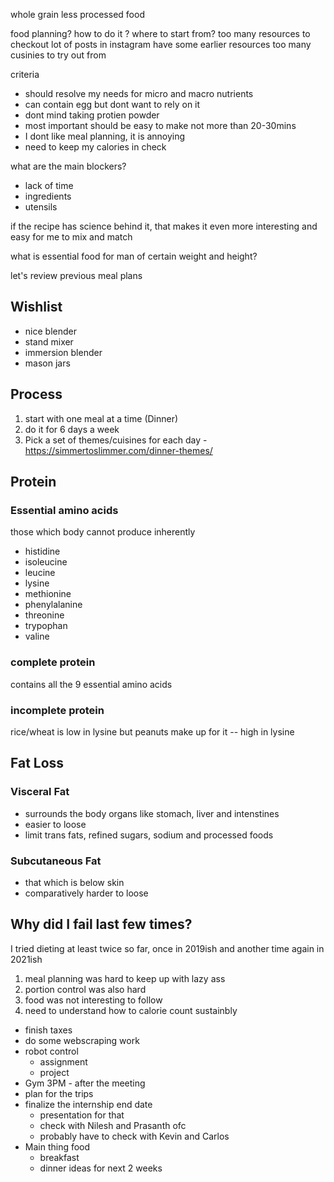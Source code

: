 
whole grain less processed food 


food planning? 
how to do it ? 
where to start from? 
too many resources to checkout
lot of posts in instagram 
have some earlier resources 
too many cusinies to try out from 


criteria 
- should resolve my needs for micro and macro nutrients 
- can contain egg but dont want to rely on it 
- dont mind taking protien powder 
- most important should be easy to make not more than 20-30mins
- I dont like meal planning, it is annoying
- need to keep my calories in check


what are the main blockers? 
- lack of time
- ingredients
- utensils 

if the recipe has science behind it, that makes it even more interesting and easy for me to mix and match 


what is essential food for man of certain weight and height? 

let's review previous meal plans



## Wishlist

- nice blender
- stand mixer
- immersion blender
- mason jars

## Process
1. start with one meal at a time (Dinner)
2. do it for 6 days a week 
3. Pick a set of themes/cuisines for each day - https://simmertoslimmer.com/dinner-themes/



## Protein

### Essential amino acids
those which body cannot produce inherently
- histidine
- isoleucine
- leucine
- lysine
- methionine
- phenylalanine
- threonine
- trypophan
- valine


### complete protein
contains all the 9 essential amino acids

### incomplete protein

rice/wheat is low in lysine
but peanuts make up for it -- high in lysine

## Fat Loss

### Visceral Fat 
 - surrounds the body organs like stomach, liver and intenstines 
 - easier to loose 
 - limit trans fats, refined sugars, sodium and processed foods

### Subcutaneous Fat 
- that which is below skin
- comparatively harder to loose

## Why did I fail last few times?

I tried dieting at least twice so far, once in 2019ish and another time again in 2021ish

1. meal planning was hard to keep up with lazy ass 
2. portion control was also hard 
3. food was not interesting to follow
4. need to understand how to calorie count sustainbly


- finish taxes 
- do some webscraping work 
- robot control
	- assignment
	- project
- Gym 3PM - after the meeting
- plan for the trips
- finalize the internship end date 
	- presentation for that 
	- check with Nilesh and Prasanth ofc
	- probably have to check with Kevin and Carlos
- Main thing food 
	- breakfast 
	- dinner ideas for next 2 weeks